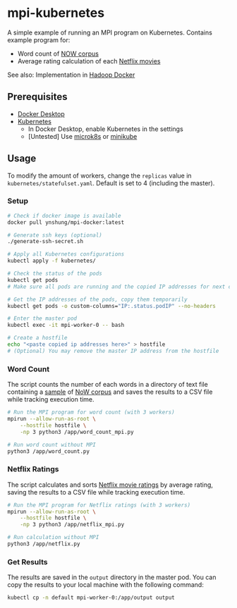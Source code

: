 # mpi-kubernetes

A simple example of running an MPI program on Kubernetes. Contains example program for:
* Word count of [NOW corpus](https://www.english-corpora.org/now/)
* Average rating calculation of each [Netflix movies](https://www.kaggle.com/datasets/rishitjavia/netflix-movie-rating-dataset/data)

See also: Implementation in [Hadoop Docker](https://github.com/ynshung/hadoop-docker)

## Prerequisites
- [Docker Desktop](https://docs.docker.com/get-docker/)
- [Kubernetes](https://kubernetes.io/)
  - In Docker Desktop, enable Kubernetes in the settings
  - [Untested] Use [microk8s](https://microk8s.io/) or [minikube](https://minikube.sigs.k8s.io/docs/)

## Usage

To modify the amount of workers, change the `replicas` value in `kubernetes/statefulset.yaml`. Default is set to 4 (including the master).

### Setup

```bash
# Check if docker image is available
docker pull ynshung/mpi-docker:latest

# Generate ssh keys (optional)
./generate-ssh-secret.sh

# Apply all Kubernetes configurations
kubectl apply -f kubernetes/

# Check the status of the pods
kubectl get pods
# Make sure all pods are running and the copied IP addresses for next command are only from mpi-workers-N

# Get the IP addresses of the pods, copy them temporarily
kubectl get pods -o custom-columns="IP:.status.podIP" --no-headers

# Enter the master pod
kubectl exec -it mpi-worker-0 -- bash

# Create a hostfile
echo "<paste copied ip addresses here>" > hostfile
# (Optional) You may remove the master IP address from the hostfile
```

### Word Count
The script counts the number of each words in a directory of text file containing a [sample](https://www.corpusdata.org/formats.asp) of [NoW corpus](https://www.english-corpora.org/now/) and saves the results to a CSV file while tracking execution time.

```bash
# Run the MPI program for word count (with 3 workers)
mpirun --allow-run-as-root \
    --hostfile hostfile \
    -np 3 python3 /app/word_count_mpi.py

# Run word count without MPI
python3 /app/word_count.py
```

### Netflix Ratings
The script calculates and sorts [Netflix movie ratings](https://www.kaggle.com/datasets/rishitjavia/netflix-movie-rating-dataset/data) by average rating, saving the results to a CSV file while tracking execution time.

```bash
# Run the MPI program for Netflix ratings (with 3 workers)
mpirun --allow-run-as-root \
    --hostfile hostfile \
    -np 3 python3 /app/netflix_mpi.py

# Run calculation without MPI
python3 /app/netflix.py
```

### Get Results
The results are saved in the `output` directory in the master pod. You can copy the results to your local machine with the following command:

```bash
kubectl cp -n default mpi-worker-0:/app/output output
```
